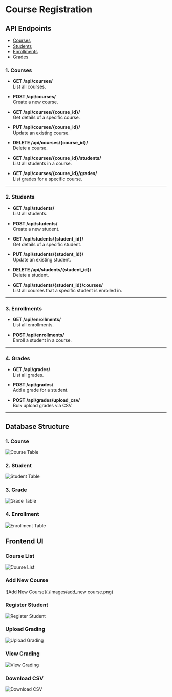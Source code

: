 # Course Registration

## API Endpoints

- [Courses](#courses)
- [Students](#students)
- [Enrollments](#enrollments)
- [Grades](#grades)

### 1. Courses

- **GET /api/courses/**  
  List all courses.

- **POST /api/courses/**  
  Create a new course.

- **GET /api/courses/{course_id}/**  
  Get details of a specific course.

- **PUT /api/courses/{course_id}/**  
  Update an existing course.

- **DELETE /api/courses/{course_id}/**  
  Delete a course.

- **GET /api/courses/{course_id}/students/**  
  List all students in a course.

- **GET /api/courses/{course_id}/grades/**  
  List grades for a specific course.

---

### 2. Students

- **GET /api/students/**  
  List all students.

- **POST /api/students/**  
  Create a new student.

- **GET /api/students/{student_id}/**  
  Get details of a specific student.

- **PUT /api/students/{student_id}/**  
  Update an existing student.

- **DELETE /api/students/{student_id}/**  
  Delete a student.

- **GET /api/students/{student_id}/courses/**  
  List all courses that a specific student is enrolled in.

---

### 3. Enrollments

- **GET /api/enrollments/**  
  List all enrollments.

- **POST /api/enrollments/**  
  Enroll a student in a course.

---

### 4. Grades

- **GET /api/grades/**  
  List all grades.

- **POST /api/grades/**  
  Add a grade for a student.

- **POST /api/grades/upload_csv/**  
  Bulk upload grades via CSV.

---

## Database Structure

### 1. Course
![Course Table](./images/course_table.png)

### 2. Student
![Student Table](./images/student_table.png)

### 3. Grade
![Grade Table](./images/grade_table.png)

### 4. Enrollment
![Enrollment Table](./images/enrollment_table.png)

## Frontend UI
### Course List
![Course List](./images/course_list_view.png)

### Add New Course
![Add New Course](./images/add_new course.png)

### Register Student
![Register Student](./images/register_student.png)

### Upload Grading
![Upload Grading](./images/upload_grading.png)

### View Grading
![View Grading](./images/view_grading.png)

### Download CSV
![Download CSV](./images/download_csv.png)

